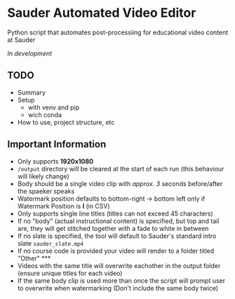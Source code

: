 # Sauder Automated Video Editor
Python script that automates post-processiing for educational video content at Sauder

_In development_

## TODO
* Summary
* Setup
    * with venv and pip
    * wich conda
* How to use, project structure, etc

## Important Information 
* Only supports **1920x1080**
* `/output` directory will be cleared at the start of each run (this behaviour will likely change)
* Body should be a single video clip with _approx. 3_ seconds before/after the spaeker speaks
* Watermark position defaults to bottom-right -> bottom left only if Watermark Position is **l** (in CSV)
* Only supports single line titles (titles can not exceed 45 characters)
* If no "body" (actual instructional content) is specified, but top and tail are, they will get stitched together with a fade to white in between
* If no slate is specified, the tool will default to Sauder's standard intro slate `sauder_slate.mp4`
* If no course code is provided your video will render to a folder titled "Other" ***
* Videos with the same title will overwrite eachother in the output folder (ensure unique titles for each video)
* If the same body clip is used more than once the script will prompt user to overwrite when watermarking (Don't include the same body twice)
